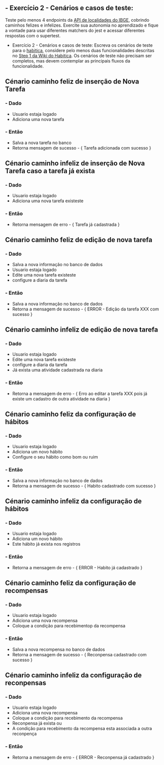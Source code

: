 ## - Exercício 2 - Cenários e casos de teste: 

Teste pelo menos 4 endpoints da [API de localidades do IBGE](https://servicodados.ibge.gov.br/api/docs/localidades), cobrindo caminhos felizes e infelizes. Exercite sua autonomia no aprendizado e fique a vontade para usar diferentes matchers do jest e acessar diferentes respostas com o supertest.

- Exercício 2 - Cenários e casos de teste:
Escreva os cenários de teste para o [habitica](https://habitica.com/static/home), considere pelo menos duas funcionalidades descritas no [Step 1 da Wiki do Habitica](https://habitica.fandom.com/wiki/Habitica_Wiki). Os cenários de teste não precisam ser completos, mas devem contemplar as principais fluxos da funcionalidade.

## Cénario caminho feliz de inserção de Nova Tarefa

### - Dado 

- Usuario estaja logado
- Adiciona uma nova tarefa

### - Então

- Salva a nova tarefa no banco
- Retorna mensagem de sucesso - 
{
    Tarefa adicionada com sucesso
}

## Cénario caminho infeliz de inserção de Nova Tarefa caso a tarefa já exista

### - Dado 

- Usuario estaja logado
- Adiciona uma nova tarefa existeste

### - Então

- Retorna mensagem de erro -
{
    Tarefa já cadastrada
}

## Cénario caminho feliz de edição de nova tarefa

### - Dado 

- Salva a nova informação no banco de dados
- Usuario estaja logado
- Edite uma nova tarefa existeste
- configure a diaria da tarefa

### - Então

- Salva a nova informação no banco de dados
- Retorna a mensagem de sucesso -
{
    ERROR - Edição da tarefa XXX com sucesso
}

## Cénario caminho infeliz de edição de nova tarefa

### - Dado 

- Usuario estaja logado
- Edite uma nova tarefa existeste
- configure a diaria da tarefa
- Já exista uma atividade cadastrada na diaria

### - Então

- Retorna a mensagem de erro -
{
    Erro ao editar a tarefa XXX pois já existe um cadastro de outra atividade na diaria
}

## Cénario caminho feliz da configuração de hábitos

### - Dado 

- Usuario estaja logado
- Adiciona um novo hábito
- Configure o seu hábito como bom ou ruim

### - Então

- Salva a nova informação no banco de dados
- Retorna a mensagem de sucesso -
{
    Habito cadastrado com sucesso
}

## Cénario caminho infeliz da configuração de hábitos

### - Dado 

- Usuario estaja logado
- Adiciona um novo hábito
- Este hábito já exista nos registros

### - Então

- Retorna a mensagem de erro -
{
    ERROR - Habito já cadastrado
}

## Cénario caminho feliz da configuração de recompensas

### - Dado 

- Usuario estaja logado
- Adiciona uma nova recompensa
- Coloque a condição para recebimentop da recompensa

### - Então

- Salva a nova recompensa no banco de dados
- Retorna a mensagem de sucesso -
{
    Reconpensa cadastrado com sucesso
}

## Cénario caminho infeliz da configuração de reconpensas

### - Dado 

- Usuario estaja logado
- Adiciona uma nova recompensa
- Coloque a condição para recebimento da recompensa
- Reconpensa já exista ou
- A condição para recebimento da recompensa esta associada a outra reconpença

### - Então

- Retorna a mensagem de erro -
{
    ERROR - Reconpensa já cadastrado
}
